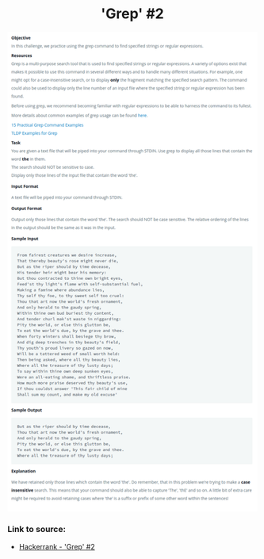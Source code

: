 <h1 align="center">'Grep' #2</h1>

![alt text](https://github.com/matthew01lokiet/Github-repos-images/blob/main/Other/Bash/grep_%232.png)

### Link to source: 
- <a href="https://www.hackerrank.com/challenges/text-processing-in-linux-the-grep-command-2/problemm">Hackerrank - 'Grep' #2</a>

